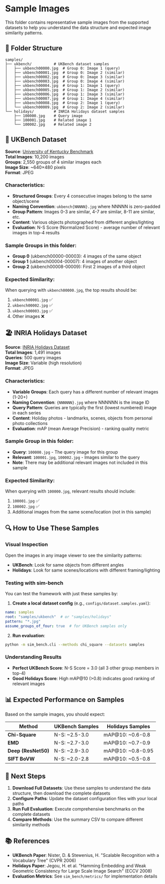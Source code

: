 # Sample Images

This folder contains representative sample images from the supported datasets to help you understand the data structure and expected image similarity patterns.

## 📁 Folder Structure

```
samples/
├── ukbench/          # UKBench dataset samples
│   ├── ukbench00000.jpg  # Group 0: Image 1 (query)
│   ├── ukbench00001.jpg  # Group 0: Image 2 (similar)
│   ├── ukbench00002.jpg  # Group 0: Image 3 (similar)
│   ├── ukbench00003.jpg  # Group 0: Image 4 (similar)
│   ├── ukbench00004.jpg  # Group 1: Image 1 (query)
│   ├── ukbench00005.jpg  # Group 1: Image 2 (similar)
│   ├── ukbench00006.jpg  # Group 1: Image 3 (similar)
│   ├── ukbench00007.jpg  # Group 1: Image 4 (similar)
│   ├── ukbench00008.jpg  # Group 2: Image 1 (query)
│   └── ukbench00009.jpg  # Group 2: Image 2 (similar)
└── holidays/         # INRIA Holidays dataset samples
    ├── 100000.jpg    # Query image
    ├── 100001.jpg    # Related image 1
    └── 100002.jpg    # Related image 2
```

## 🎯 UKBench Dataset

**Source**: [University of Kentucky Benchmark](https://archive.org/details/ukbench)  
**Total Images**: 10,200 images  
**Groups**: 2,550 groups of 4 similar images each  
**Image Size**: ~640×480 pixels  
**Format**: JPEG  

### Characteristics:
- **Structured Groups**: Every 4 consecutive images belong to the same object/scene
- **Naming Convention**: `ukbench{NNNNN}.jpg` where NNNNN is zero-padded
- **Group Pattern**: Images 0-3 are similar, 4-7 are similar, 8-11 are similar, etc.
- **Content**: Various objects photographed from different angles/lighting
- **Evaluation**: N-S Score (Normalized Score) - average number of relevant images in top-4 results

### Sample Groups in this folder:
- **Group 0** (ukbench00000-00003): 4 images of the same object
- **Group 1** (ukbench00004-00007): 4 images of another object  
- **Group 2** (ukbench00008-00009): First 2 images of a third object

### Expected Similarity:
When querying with `ukbench00000.jpg`, the top results should be:
1. `ukbench00001.jpg` ✅
2. `ukbench00002.jpg` ✅  
3. `ukbench00003.jpg` ✅
4. Other images ❌

## 🏖️ INRIA Holidays Dataset

**Source**: [INRIA Holidays Dataset](http://lear.inrialpes.fr/~jegou/data.php)  
**Total Images**: 1,491 images  
**Queries**: 500 query images  
**Image Size**: Variable (high resolution)  
**Format**: JPEG  

### Characteristics:
- **Variable Groups**: Each query has a different number of relevant images (1-20+)
- **Naming Convention**: `{NNNNNN}.jpg` where NNNNNN is the image ID
- **Query Pattern**: Queries are typically the first (lowest numbered) image in each series
- **Content**: Holiday photos - landmarks, scenes, objects from personal photo collections
- **Evaluation**: mAP (mean Average Precision) - ranking quality metric

### Sample Group in this folder:
- **Query**: `100000.jpg` - The query image for this group
- **Relevant**: `100001.jpg`, `100002.jpg` - Images similar to the query
- **Note**: There may be additional relevant images not included in this sample

### Expected Similarity:
When querying with `100000.jpg`, relevant results should include:
1. `100001.jpg` ✅
2. `100002.jpg` ✅
3. Additional images from the same scene/location (not in this sample)

## 🔍 How to Use These Samples

### Visual Inspection
Open the images in any image viewer to see the similarity patterns:
- **UKBench**: Look for same objects from different angles
- **Holidays**: Look for same scenes/locations with different framing/lighting

### Testing with sim-bench
You can test the framework with just these samples by:

1. **Create a local dataset config** (e.g., `configs/dataset.samples.yaml`):
```yaml
name: samples
root: "samples/ukbench"  # or "samples/holidays"
pattern: "*.jpg"
assume_groups_of_four: true  # for UKBench samples only
```

2. **Run evaluation**:
```bash
python -m sim_bench.cli --methods chi_square --datasets samples
```

### Understanding Results
- **Perfect UKBench Score**: N-S Score = 3.0 (all 3 other group members in top-4)
- **Good Holidays Score**: High mAP@10 (>0.8) indicates good ranking of relevant images

## 📊 Expected Performance on Samples

Based on the sample images, you should expect:

| Method | UKBench Samples | Holidays Samples |
|--------|----------------|------------------|
| **Chi-Square** | N-S: ~2.5-3.0 | mAP@10: ~0.6-0.8 |
| **EMD** | N-S: ~2.7-3.0 | mAP@10: ~0.7-0.9 |
| **Deep (ResNet50)** | N-S: ~2.9-3.0 | mAP@10: ~0.8-0.95 |
| **SIFT BoVW** | N-S: ~2.0-2.8 | mAP@10: ~0.5-0.8 |

## 🚀 Next Steps

1. **Download Full Datasets**: Use these samples to understand the data structure, then download the complete datasets
2. **Configure Paths**: Update the dataset configuration files with your local paths
3. **Run Full Evaluation**: Execute comprehensive benchmarks on the complete datasets
4. **Compare Methods**: Use the summary CSV to compare different similarity methods

## 📚 References

- **UKBench Paper**: Nister, D. & Stewenius, H. "Scalable Recognition with a Vocabulary Tree" (CVPR 2006)
- **Holidays Paper**: Jegou, H. et al. "Hamming Embedding and Weak Geometric Consistency for Large Scale Image Search" (ECCV 2008)
- **Evaluation Metrics**: See `sim_bench/metrics/` for implementation details

